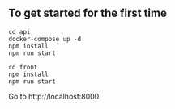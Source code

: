 ## To get started for the first time

```
cd api
docker-compose up -d
npm install
npm run start
```

```
cd front
npm install
npm run start
```

Go to http://localhost:8000
